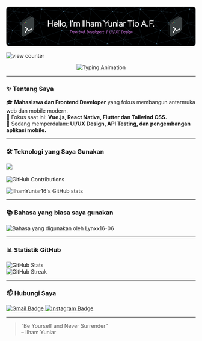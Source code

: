 <p align="center">
  <img src="/img/github-header-image.png" alt="Hello, I'm Ilham Yuniar Tio A.F." />
</p>

<p align="">
  <img src="https://komarev.com/ghpvc/?username=Lynxx16-06&label=Profile%20views&color=0e75b6&style=flat" alt="view counter"/>
</p>
<p align="center">
  <img src="https://readme-typing-svg.demolab.com?font=Fira+Code&weight=600&size=29&pause=1000&center=true&multiline=true&width=550&height=100&lines=Hallo+Selamat+Datang+di+Github;Ilham+Yuniar+Tio+A.F." alt="Typing Animation" />
</p>

---

### ✨ Tentang Saya

🎓 **Mahasiswa dan Frontend Developer** yang fokus membangun antarmuka web dan mobile modern.  
🚀 Fokus saat ini: **Vue.js, React Native, Flutter dan Tailwind CSS.**  
🧠 Sedang memperdalam: **UI/UX Design, API Testing, dan pengembangan aplikasi mobile.**

---

### 🛠️ Teknologi yang Saya Gunakan

<p align="left">
  <img src="https://skillicons.dev/icons?i=vue,react,javascript,html,css,tailwind,postman,flutter,figma" />
</p>

![GitHub Contributions](https://github-contributions.now.sh/api?username=IlhamYuniar16&year=2025)

![IlhamYuniar16's GitHub stats](https://github-readme-stats.vercel.app/api?username=IlhamYuniar16&show_icons=true)

---

### 📚 Bahasa yang biasa saya gunakan

<p align="">
  <img src="https://github-readme-stats.vercel.app/api/top-langs/?username=IlhamYuniar16&layout=compact&theme=tokyonight&langs_count=8" alt="Bahasa yang digunakan oleh Lynxx16-06" width="300"/>
</p>

---

### 📊 Statistik GitHub

<p align="">
  <img src="https://github-readme-stats.vercel.app/api?username=IlhamYuniar16&show_icons=true&theme=tokyonight" alt="GitHub Stats" width="400" />
  <br/>
  <img src="https://streak-stats.demolab.com?user=IlhamYuniar16&theme=tokyonight&hide_border=true" alt="GitHub Streak" width="400" />
</p>

---

### 📫 Hubungi Saya

<p align="left">
  <a href="mailto:ilhamyuniartioalfahrozi@gmail.com">
    <img src="https://img.shields.io/badge/Gmail-D14836?style=for-the-badge&logo=gmail&logoColor=white" alt="Gmail Badge"/>
  </a>
  <a href="https://www.instagram.com/ilham_yuniar123/" target="_blank">
    <img src="https://img.shields.io/badge/Instagram-E4405F?style=for-the-badge&logo=instagram&logoColor=white" alt="Instagram Badge"/>
  </a>
</p>

---

> “Be Yourself and Never Surrender”  
> – Ilham Yuniar
